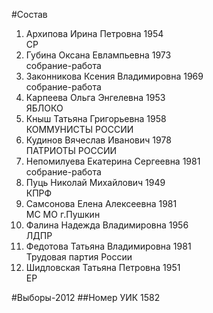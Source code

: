 #Состав
1. Архипова Ирина Петровна 1954   
    СР
2. Губина Оксана Евлампьевна 1973   
    собрание-работа
3. Законникова Ксения Владимировна 1969   
    собрание-работа
4. Карпеева Ольга Энгелевна 1953   
    ЯБЛОКО
5. Кныш Татьяна Григорьевна 1958   
    КОММУНИСТЫ РОССИИ
6. Кудинов Вячеслав Иванович 1978   
    ПАТРИОТЫ РОССИИ
7. Непомилуева Екатерина Сергеевна 1981   
    собрание-работа
8. Пуць Николай Михайлович 1949   
    КПРФ
9. Самсонова Елена Алексеевна 1981   
    МС МО г.Пушкин
10. Фалина Надежда Владимировна 1956   
    ЛДПР
11. Федотова Татьяна Владимировна 1981   
    Трудовая партия России
12. Шидловская Татьяна Петровна 1951   
    ЕР

#Выборы-2012
##Номер УИК
1582